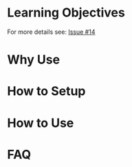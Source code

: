 # Learning Objectives
For more details see: [Issue #14](https://github.com/dlab-berkeley/data-security-fundamentals/issues/14)

# Why Use

# How to Setup

# How to Use

# FAQ
